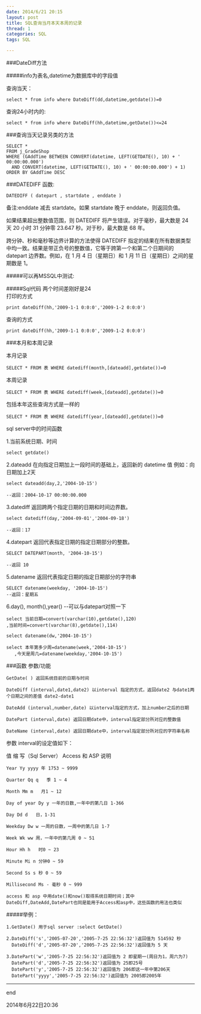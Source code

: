 ```yaml
---
date: 2014/6/21 20:15 
layout: post
title: SQL查询当月本天本周的记录
thread: 1
categories: SQL
tags: SQL

---
```


###DateDiff方法

#####info为表名,datetime为数据库中的字段值 

查询当天： 
  
	select * from info where DateDiff(dd,datetime,getdate())=0   

查询24小时内的:   

	select * from info where DateDiff(hh,datetime,getDate())<=24   


###查询当天记录另类的方法

	SELECT *   
	FROM j_GradeShop   
	WHERE (GAddTime BETWEEN CONVERT(datetime, LEFT(GETDATE(), 10) + ' 00:00:00.000')   
      AND CONVERT(datetime, LEFT(GETDATE(), 10) + ' 00:00:00.000') + 1)   
	ORDER BY GAddTime DESC
	
	
###DATEDIFF 函数:

	DATEDIFF ( datepart , startdate , enddate )

备注:enddate 减去 startdate。如果 startdate 晚于 enddate，则返回负值。


如果结果超出整数值范围，则 DATEDIFF 将产生错误。对于毫秒，最大数是 24 天 20 小时 31 分钟零 23.647 秒。对于秒，最大数是 68 年。

跨分钟、秒和毫秒等边界计算的方法使得 DATEDIFF 指定的结果在所有数据类型中均一致。结果是带正负号的整数值，它等于跨第一个和第二个日期间的 datepart 边界数。例如，在 1 月 4 日（星期日）和 1 月 11 日（星期日）之间的星期数是 1。

#####可以再MSSQL中测试:

#####Sql代码
两个时间差刚好是24   
打印的方式 
  
	print dateDiff(hh,'2009-1-1 0:0:0','2009-1-2 0:0:0')   

查询的方式
   
	print dateDiff(hh,'2009-1-1 0:0:0','2009-1-2 0:0:0')  


###本月和本周记录

本月记录  
 
	SELECT * FROM 表 WHERE datediff(month,[dateadd],getdate())=0   

本周记录  
 
	SELECT * FROM 表 WHERE datediff(week,[dateadd],getdate())=0   
	
包括本年这些查询方式是一样的   

	SELECT * FROM 表 WHERE datediff(year,[dateadd],getdate())=0   
	

sql server中的时间函数

1.当前系统日期、时间

	select getdate() 
 
2.dateadd   在向指定日期加上一段时间的基础上，返回新的 datetime 值
    例如：向日期加上2天
    
    select dateadd(day,2,'2004-10-15')   
    
    --返回：2004-10-17 00:00:00.000
    
3.datediff 返回跨两个指定日期的日期和时间边界数。

    select datediff(day,'2004-09-01','2004-09-18')    
    
    --返回：17
    
4.datepart 返回代表指定日期的指定日期部分的整数。

	SELECT DATEPART(month, '2004-10-15')   
	
	--返回 10
   
5.datename 返回代表指定日期的指定日期部分的字符串

    SELECT datename(weekday, '2004-10-15')   
    --返回：星期五
    
6.day(), month(),year() --可以与datepart对照一下

	select 当前日期=convert(varchar(10),getdate(),120)
	,当前时间=convert(varchar(8),getdate(),114)
	
	select datename(dw,'2004-10-15')
	
	select 本年第多少周=datename(week,'2004-10-15')
       ,今天是周几=datename(weekday,'2004-10-15')
       
 
###函数 参数/功能

	GetDate( ) 返回系统目前的日期与时间
	
	DateDiff (interval,date1,date2) 以interval 指定的方式，返回date2 与date1两个日期之间的差值 date2-date1
	
	DateAdd (interval,number,date) 以interval指定的方式，加上number之后的日期
	
	DatePart (interval,date) 返回日期date中，interval指定部分所对应的整数值
	
	DateName (interval,date) 返回日期date中，interval指定部分所对应的字符串名称
	
参数 interval的设定值如下：

值 缩 写（Sql Server） Access 和 ASP 说明

	Year Yy yyyy 年 1753 ~ 9999
	
	Quarter Qq q   季 1 ~ 4
	
	Month Mm m   月1 ~ 12
	
	Day of year Dy y 一年的日数,一年中的第几日 1-366
	
	Day Dd d   日，1-31
	
	Weekday Dw w 一周的日数，一周中的第几日 1-7
	
	Week Wk ww 周，一年中的第几周 0 ~ 51
	
	Hour Hh h   时0 ~ 23
	
	Minute Mi n 分钟0 ~ 59
	
	Second Ss s 秒 0 ~ 59
	
	Millisecond Ms - 毫秒 0 ~ 999
	
	access 和 asp 中用date()和now()取得系统日期时间；其中DateDiff,DateAdd,DatePart也同是能用于Access和asp中，这些函数的用法也类似

#####举例：

	1.GetDate() 用于sql server :select GetDate()
	
	2.DateDiff('s','2005-07-20','2005-7-25 22:56:32')返回值为 514592 秒
	  DateDiff('d','2005-07-20','2005-7-25 22:56:32')返回值为 5 天
	
	3.DatePart('w','2005-7-25 22:56:32')返回值为 2 即星期一(周日为1，周六为7)
	  DatePart('d','2005-7-25 22:56:32')返回值为 25即25号
	  DatePart('y','2005-7-25 22:56:32')返回值为 206即这一年中第206天
	  DatePart('yyyy','2005-7-25 22:56:32')返回值为 2005即2005年
	  
----

end

2014年6月22日20:36
